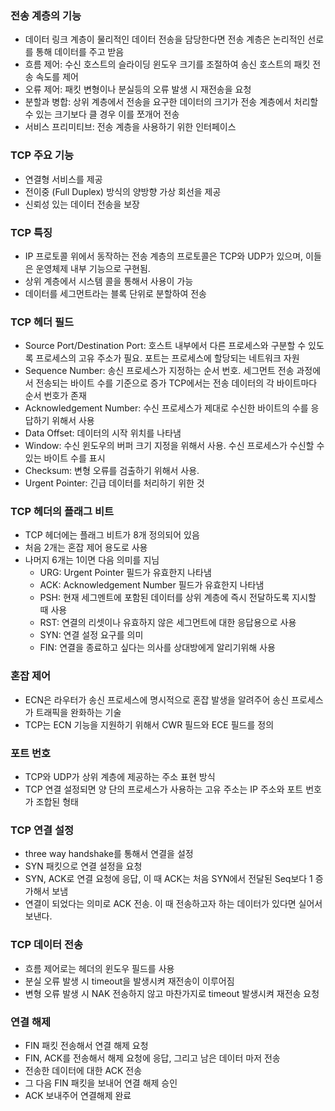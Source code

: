 ### 전송 계층의 기능
- 데이터 링크 계층이 물리적인 데이터 전송을 담당한다면 전송 계층은 논리적인 선로를 통해 데이터를 주고 받음
- 흐름 제어: 수신 호스트의 슬라이딩 윈도우 크기를 조절하여 송신 호스트의 패킷 전송 속도를 제어
- 오류 제어: 패킷 변형이나 분실등의 오류 발생 시 재전송을 요청
- 분할과 병합: 상위 계층에서 전송을 요구한 데이터의 크기가 전송 계층에서 처리할 수 있는 크기보다 클 경우 이를 쪼개어 전송
- 서비스 프리미티브: 전송 계층을 사용하기 위한 인터페이스

### TCP 주요 기능
- 연결형 서비스를 제공
- 전이중 (Full Duplex) 방식의 양방향 가상 회선을 제공
- 신뢰성 있는 데이터 전송을 보장

### TCP 특징
- IP 프로토콜 위에서 동작하는 전송 계층의 프로토콜은 TCP와 UDP가 있으며, 이들은 운영체제 내부 기능으로 구현됨.
- 상위 계층에서 시스템 콜을 통해서 사용이 가능
- 데이터를 세그먼트라는 블록 단위로 분할하여 전송 

### TCP 헤더 필드
- Source Port/Destination Port: 호스트 내부에서 다른 프로세스와 구분할 수 있도록 프로세스의 고유 주소가 필요.
  포트는 프로세스에 할당되는 네트워크 자원
- Sequence Number: 송신 프로세스가 지정하는 순서 번호. 세그먼트 전송 과정에서 전송되는 바이트 수를 기준으로 증가
  TCP에서는 전송 데이터의 각 바이트마다 순서 번호가 존재
- Acknowledgement Number: 수신 프로세스가 제대로 수신한 바이트의 수를 응답하기 위해서 사용
- Data Offset: 데이터의 시작 위치를 나타냄
- Window:  수신 윈도우의 버퍼 크기 지정을 위해서 사용. 수신 프로세스가  수신할 수 있는 바이트 수를 표시
- Checksum: 변형 오류를 검출하기 위해서 사용.
- Urgent Pointer: 긴급 데이터를 처리하기 위한 것

### TCP 헤더의 플래그 비트
- TCP 헤더에는 플래그 비트가 8개 정의되어 있음
- 처음 2개는 혼잡 제어 용도로 사용
- 나머지 6개는 1이면 다음 의미를 지님
  - URG: Urgent Pointer 필드가 유효한지 나타냄
  - ACK: Acknowledgement Number 필드가 유효한지 나타냄
  - PSH: 현재 세그멘트에 포함된 데이터를 상위 계층에 즉시 전달하도록 지시할 때 사용
  - RST: 연결의 리셋이나 유효하지 않은 세그먼트에 대한 응답용으로 사용
  - SYN: 연결 설정 요구를 의미
  - FIN: 연결을 종료하고 싶다는 의사를 상대방에게 알리기위해 사용

### 혼잡 제어
- ECN은 라우터가 송신 프로세스에 명시적으로 혼잡 발생을 알려주어 송신 프로세스가 트래픽을 완화하는 기술
- TCP는 ECN 기능을 지원하기 위해서 CWR 필드와 ECE 필드를 정의

### 포트 번호
- TCP와 UDP가 상위 계층에 제공하는 주소 표현 방식
- TCP 연결 설정되면 양 단의 프로세스가 사용하는 고유 주소는 IP 주소와 포트 번호가 조합된 형태

### TCP 연결 설정
- three way handshake를 통해서 연결을 설정
- SYN 패킷으로 연결 설정을 요청
- SYN, ACK로 연결 요청에 응답, 이 때 ACK는 처음 SYN에서 전달된 Seq보다 1 증가해서 보냄
- 연결이 되었다는 의미로 ACK 전송. 이 때 전송하고자 하는 데이터가 있다면 실어서 보낸다.

### TCP 데이터 전송
- 흐름 제어로는 헤더의 윈도우 필드를 사용
- 분실 오류 발생 시 timeout을 발생시켜 재전송이 이루어짐
- 변형 오류 발생 시 NAK 전송하지 않고 마찬가지로 timeout 발생시켜 재전송 요청

### 연결 해제
- FIN 패킷 전송해서 연결 해제 요청
- FIN, ACK를 전송해서 해제 요청에 응답, 그리고 남은 데이터 마저 전송
- 전송한 데이터에 대한 ACK 전송
- 그 다음 FIN 패킷을 보내어 연결 해제 승인
- ACK 보내주어 연결해제 완료
